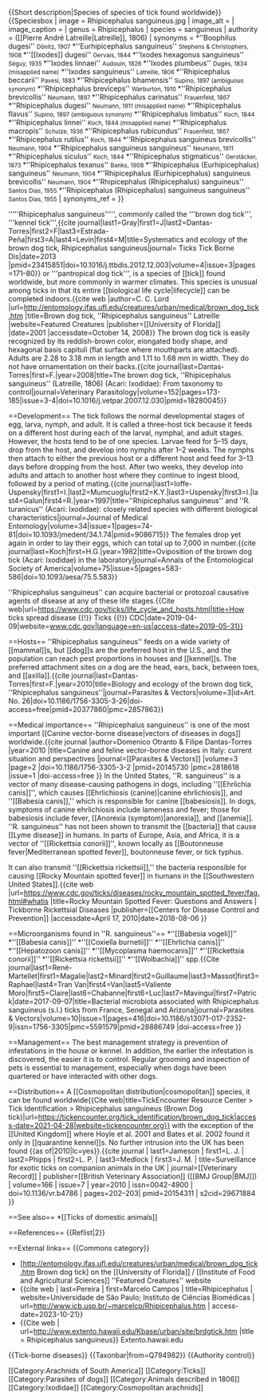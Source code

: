 {{Short description|Species of species of tick found worldwide}}
{{Speciesbox
| image = Rhipicephalus sanguineus.jpg
| image_alt = 
| image_caption = 
| genus = Rhipicephalus
| species = sanguineus
| authority = ([[Pierre André Latreille|Latreille]], 1806)
| synonyms = 
*''Boophilus dugesi'' <small>Dönitz, 1907</small>
*''Eurhipicephalus sanguineus'' <small>Stephens & Christophers, 1908 </small>
*''[[Ixodes]] dugesi'' <small>Gervais, 1844 </small>
*''Ixodes hexagonus sanguineus'' <small>Séguy, 1935 </small>
*''Ixodes linnaei'' <small>Audouin, 1826 </small>
*''Ixodes plumbeus'' <small>Dugès, 1834 (misapplied name)</small>
*''Ixodes sanguineus'' <small>Latreille, 1806 </small>
*''Rhipicephalus beccarii'' <small>Pavesi, 1883 </small>
*''Rhipicephalus bhamensis'' <small>Supino, 1897 (ambiguous synonym)</small>
*''Rhipicephalus breviceps'' <small>Warburton, 1910 </small>
*''Rhipicephalus brevicollis'' <small>Neumann, 1897 </small>
*''Rhipicephalus carinatus'' <small>Frauenfeld, 1867</small>
*''Rhipicephalus dugesi'' <small>Neumann, 1911 (misapplied name)</small>
*''Rhipicephalus flavus'' <small>Supino, 1897 (ambiguous synonym)</small>
*''Rhipicephalus limbatus'' <small>Koch, 1844</small>
*''Rhipicephalus linnei'' <small>Koch, 1844 (misapplied name)</small>
*''Rhipicephalus macropis'' <small>Schulze, 1936 </small>
*''Rhipicephalus rubicundus'' <small>Frauenfeld, 1867 </small>
*''Rhipicephalus rutilus'' <small>Koch, 1844 </small>
*''Rhipicephalus sanguineus brevicollis'' <small>Neumann, 1904</small>
*''Rhipicephalus sanguineus sanguineus'' <small>Neumann, 1911</small>
*''Rhipicephalus siculus'' <small>Koch, 1844</small>
*''Rhipicephalus stigmaticus'' <small>Gerstäcker, 1873 </small>
*''Rhipicephalus texanus'' <small>Banks, 1908 </small>
*''Rhipicephalus (Eurhipicephalus) sanguineus'' <small>Neumann, 1904 </small>
*''Rhipicephalus (Eurhipicephalus) sanguineus brevicollis'' <small>Neumann, 1904 </small>
*''Rhipicephalus (Rhipicephalus) sanguineus'' <small>Santos Dias, 1955</small>
*''Rhipicephalus (Rhipicephalus) sanguineus sanguineus'' <small>Santos Dias, 1955</small>
| synonyms_ref = 
}}

'''''Rhipicephalus sanguineus''''', commonly called the '''brown dog tick''', '''kennel tick''',<ref name="Gray">{{cite journal|last1=Gray|first1=J|last2=Dantas-Torres|first2=F|last3=Estrada-Peña|first3=A|last4=Levin|first4=M|title=Systematics and ecology of the brown dog tick, Rhipicephalus sanguineus|journal= Ticks Tick Borne Dis|date=2013 |pmid=23415851|doi=10.1016/j.ttbdis.2012.12.003|volume=4|issue=3|pages=171–80}}</ref> or '''pantropical dog tick''',<ref name="Gray"/> is a species of [[tick]] found worldwide, but more commonly in warmer climates. This species is unusual among ticks in that its entire [[biological life cycle|lifecycle]] can be completed indoors.<ref  name="lord">{{cite web |author=C. C. Lord |url=http://entomology.ifas.ufl.edu/creatures/urban/medical/brown_dog_tick.htm |title=Brown dog tick, ''Rhipicephalus sanguineus'' Latreille |website=Featured Creatures |publisher=[[University of Florida]] |date=2001 |accessdate=October 14, 2008}}</ref> The brown dog tick is easily recognized by its reddish-brown color, elongated body shape, and hexagonal basis capituli (flat surface where mouthparts are attached). Adults are 2.28 to 3.18&nbsp;mm in length and 1.11 to 1.68&nbsp;mm in width. They do not have ornamentation on their backs.<ref>{{cite journal|last=Dantas-Torres|first=F.|year=2008|title=The brown dog tick, ''Rhipicephalus sanguineus'' (Latreille, 1806) (Acari: Ixodidae): From taxonomy to control|journal=Veterinary Parasitology|volume=152|pages=173-185|issue=3-4|doi=10.1016/j.vetpar.2007.12.030|pmid=18280045}}</ref>

==Development==
The tick follows the normal developmental stages of egg, larva, nymph, and adult. It is called a three-host tick because it feeds on a different host during each of the larval, nymphal, and adult stages. However, the hosts tend to be of one species.  Larvae feed for 5–15 days, drop from the host, and develop into nymphs after 1–2 weeks. The nymphs then attach to either the previous host or a different host and feed for 3–13 days before dropping from the host. After two weeks, they develop into adults and attach to another host where they continue to ingest blood, followed by a period of mating.<ref>{{cite journal|last1=Ioffe-Uspensky|first1=I.|last2=Mumcuoglu|first2=K.Y.|last3=Uspensky|first3=I.|last4=Galun|first4=R.|year=1997|title=''Rhipicephalus sanguineus'' and ''R. turanicus'' (Acari: Ixodidae): closely related species with different biological characteristics|journal=Journal of Medical Entomology|volume=34|issue=1|pages=74-81|doi=10.1093/jmedent/34.1.74|pmid=9086715}}</ref>  The females drop yet again in order to lay their eggs, which can total up to 7,000 in number.<ref>{{cite journal|last=Koch|first=H.G.|year=1982|title=Oviposition of the brown dog tick (Acari: Ixodidae) in the laboratory|journal=Annals of the Entomological Society of America|volume=75|issue=5|pages=583-586|doi=10.1093/aesa/75.5.583}}</ref>

''Rhipicephalus sanguineus'' can acquire bacterial or protozoal causative agents of disease at any of these life stages.<ref>{{Cite web|url=https://www.cdc.gov/ticks/life_cycle_and_hosts.html|title=How ticks spread disease {{!}} Ticks {{!}} CDC|date=2019-04-09|website=www.cdc.gov|language=en-us|access-date=2019-05-31}}</ref>

==Hosts==
''Rhipicephalus sanguineus'' feeds on a wide variety of [[mammal]]s, but [[dog]]s are the preferred host in the U.S.,  and the population can reach pest proportions in houses and [[kennel]]s.<ref name="lord"/> The preferred attachment sites on a dog are the head, ears, back, between toes, and [[axilla]].<ref>{{cite journal|last=Dantas-Torres|first=F.|year=2010|title=Biology and ecology of the brown dog tick, ''Rhipicephalus sanguineus''|journal=Parasites & Vectors|volume=3|id=Art. No. 26|doi=10.1186/1756-3305-3-26|doi-access=free|pmid=20377860|pmc=2857863}}</ref>

==Medical importance==
''Rhipicephalus sanguineus'' is one of the most important [[Canine vector-borne disease|vectors of diseases in dogs]] worldwide.<ref>{{cite journal |author=Domenico Otranto & Filipe Dantas-Torres |year=2010 |title=Canine and feline vector-borne diseases in Italy: current situation and perspectives |journal=[[Parasites & Vectors]] |volume=3 |page=2 |doi=10.1186/1756-3305-3-2 |pmid=20145730 |pmc=2818618 |issue=1 |doi-access=free }}</ref> In the United States, ''R. sanguineus'' is a vector of many disease-causing pathogens in dogs, including ''[[Ehrlichia canis]]'', which causes [[Ehrlichiosis (canine)|canine ehrlichiosis]], and ''[[Babesia canis]],'' which is responsible for canine [[babesiosis]]. In dogs, symptoms of canine ehrlichiosis include lameness and fever; those for babesiosis include fever, [[Anorexia (symptom)|anorexia]], and [[anemia]]. ''R. sanguineus'' has not been shown to transmit the [[bacteria]] that cause [[Lyme disease]] in humans.<ref name="lord"/> In parts of Europe, Asia, and Africa, it is a vector of ''[[Rickettsia conorii]]'', known locally as [[Boutonneuse fever|Mediterranean spotted fever]], boutonneuse fever, or tick typhus.<ref name="lord"/>

It can also transmit ''[[Rickettsia rickettsii]],'' the bacteria responsible for causing [[Rocky Mountain spotted fever]] in humans in the [[Southwestern United States]].<ref>{{cite web |url=https://www.cdc.gov/ticks/diseases/rocky_mountain_spotted_fever/faq.html#whatis |title=Rocky Mountain Spotted Fever: Questions and Answers &#124; Tickborne Rickettsial Diseases |publisher=[[Centers for Disease Control and Prevention]] |accessdate=April 17, 2010|date=2018-08-06 }}</ref>

==Microorganisms found in ''R. sanguineus''==
*''[[Babesia vogeli]]''
*''[[Babesia canis]]''
*''[[Coxiella burnetii]]''
*''[[Ehrlichia canis]]''
*''[[Hepatozoon canis]]''
*''[[Mycoplasma haemocanis]]''
*''[[Rickettsia conorii]]''
*''[[Rickettsia rickettsii]]''
*''[[Wolbachia]]'' spp.<ref>{{Cite journal|last1=René-Martellet|first1=Magalie|last2=Minard|first2=Guillaume|last3=Massot|first3=Raphael|last4=Tran Van|first4=Van|last5=Valiente Moro|first5=Claire|last6=Chabanne|first6=Luc|last7=Mavingui|first7=Patrick|date=2017-09-07|title=Bacterial microbiota associated with Rhipicephalus sanguineus (s.l.) ticks from France, Senegal and Arizona|journal=Parasites & Vectors|volume=10|issue=1|pages=416|doi=10.1186/s13071-017-2352-9|issn=1756-3305|pmc=5591579|pmid=28886749 |doi-access=free }}</ref>

==Management==
The best management strategy is prevention of infestations in the house or kennel. In addition, the earlier the infestation is discovered, the easier it is to control. Regular grooming and inspection of pets is essential to management, especially when dogs have been quartered or have interacted with other dogs.<ref name="lord"/>

==Distribution==
A [[Cosmopolitan distribution|cosmopolitan]] species, it can be found worldwide<ref>{{Cite web|title=TickEncounter Resource Center > Tick Identification > Rhipicephalus sanguineus (Brown Dog tick)|url=https://tickencounter.org/tick_identification/brown_dog_tick|access-date=2021-04-28|website=tickencounter.org}}</ref> with the exception of the [[United Kingdom]] where Hoyle et al. 2001 and Bates et al. 2002 found it only in [[quarantine kennel]]s. No further intrusion into the UK has been found {{as of|2010|lc=yes}}.<ref name="Jameson-et-al-2010">{{cite journal | last1=Jameson | first1=L. J. | last2=Phipps | first2=L. P. | last3=Medlock | first3=J. M. | title=Surveillance for exotic ticks on companion animals in the UK | journal=[[Veterinary Record]] | publisher=[[British Veterinary Association]] ([[BMJ Group|BMJ]]) | volume=166 | issue=7 | year=2010 | issn=0042-4900 | doi=10.1136/vr.b4786 | pages=202–203| pmid=20154311 | s2cid=29671884 }}</ref>

==See also==
*[[Ticks of domestic animals]]

==References==
{{Reflist|2}}

==External links==
{{Commons category}}
* [http://entomology.ifas.ufl.edu/creatures/urban/medical/brown_dog_tick.htm Brown dog tick] on the [[University of Florida]] / [[Institute of Food and Agricultural Sciences]] ''Featured Creatures'' website
* {{cite web | last=Pereira | first=Marcelo Campos | title=Rhipicephalus | website=Universidade de São Paulo; Instituto de Ciências Biomédicas | url=http://www.icb.usp.br/~marcelcp/Rhipicephalus.htm | access-date=2023-10-21}}
* {{Cite web | url=http://www.extento.hawaii.edu/Kbase/urban/site/brdgtick.htm |title = Rhipicephalus sanguineus}} Extento.hawaii.edu

{{Tick-borne diseases}}
{{Taxonbar|from=Q794982}}
{{Authority control}}

[[Category:Arachnids of South America]]
[[Category:Ticks]]
[[Category:Parasites of dogs]]
[[Category:Animals described in 1806]]
[[Category:Ixodidae]]
[[Category:Cosmopolitan arachnids]]